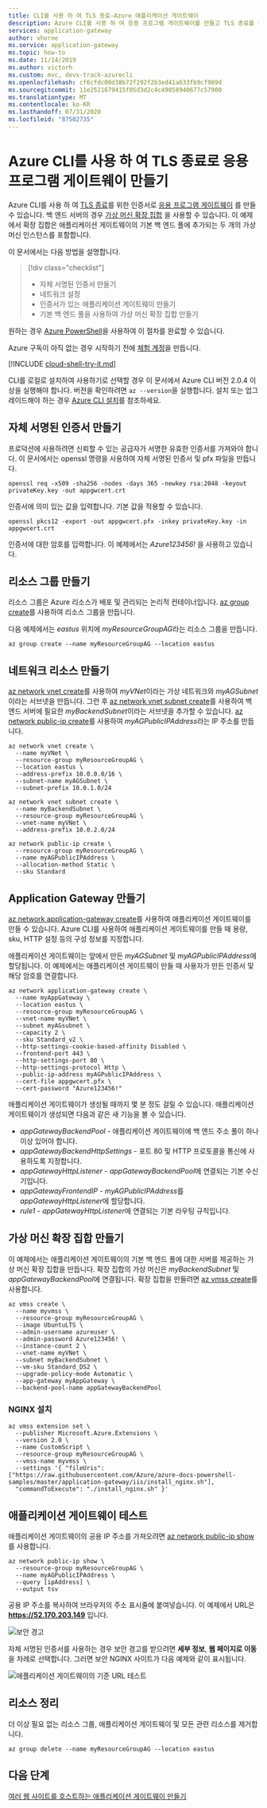 ```yaml
---
title: CLI를 사용 하 여 TLS 종료-Azure 애플리케이션 게이트웨이
description: Azure CLI를 사용 하 여 응용 프로그램 게이트웨이를 만들고 TLS 종료를 위한 인증서를 추가 하는 방법을 알아봅니다.
services: application-gateway
author: vhorne
ms.service: application-gateway
ms.topic: how-to
ms.date: 11/14/2019
ms.author: victorh
ms.custom: mvc, devx-track-azurecli
ms.openlocfilehash: cf6cfdc00d38b72f292f2b3ed41a633fb9cf989d
ms.sourcegitcommit: 11e2521679415f05d3d2c4c49858940677c57900
ms.translationtype: MT
ms.contentlocale: ko-KR
ms.lasthandoff: 07/31/2020
ms.locfileid: "87502735"
---
```

# <a name="create-an-application-gateway-with-tls-termination-using-the-azure-cli"></a>Azure CLI를 사용 하 여 TLS 종료로 응용 프로그램 게이트웨이 만들기

Azure CLI를 사용 하 여 [TLS 종료](ssl-overview.md)를 위한 인증서로 [응용 프로그램 게이트웨이](overview.md) 를 만들 수 있습니다. 백 엔드 서버의 경우 [가상 머신 확장 집합](../virtual-machine-scale-sets/virtual-machine-scale-sets-overview.md) 을 사용할 수 있습니다. 이 예제에서 확장 집합은 애플리케이션 게이트웨이의 기본 백 엔드 풀에 추가되는 두 개의 가상 머신 인스턴스를 포함합니다.

이 문서에서는 다음 방법을 설명합니다.

> [!div class="checklist"]
> * 자체 서명된 인증서 만들기
> * 네트워크 설정
> * 인증서가 있는 애플리케이션 게이트웨이 만들기
> * 기본 백 엔드 풀을 사용하여 가상 머신 확장 집합 만들기

원하는 경우 [Azure PowerShell](tutorial-ssl-powershell.md)을 사용하여 이 절차를 완료할 수 있습니다.

Azure 구독이 아직 없는 경우 시작하기 전에 [체험 계정](https://azure.microsoft.com/free/?WT.mc_id=A261C142F)을 만듭니다.

[!INCLUDE [cloud-shell-try-it.md](../../includes/cloud-shell-try-it.md)]

CLI를 로컬로 설치하여 사용하기로 선택할 경우 이 문서에서 Azure CLI 버전 2.0.4 이상을 실행해야 합니다. 버전을 확인하려면 `az --version`을 실행합니다. 설치 또는 업그레이드해야 하는 경우 [Azure CLI 설치](/cli/azure/install-azure-cli)를 참조하세요.

## <a name="create-a-self-signed-certificate"></a>자체 서명된 인증서 만들기

프로덕션에 사용하려면 신뢰할 수 있는 공급자가 서명한 유효한 인증서를 가져와야 합니다. 이 문서에서는 openssl 명령을 사용하여 자체 서명된 인증서 및 pfx 파일을 만듭니다.

```console
openssl req -x509 -sha256 -nodes -days 365 -newkey rsa:2048 -keyout privateKey.key -out appgwcert.crt
```

인증서에 의미 있는 값을 입력합니다. 기본 값을 적용할 수 있습니다.

```console
openssl pkcs12 -export -out appgwcert.pfx -inkey privateKey.key -in appgwcert.crt
```

인증서에 대한 암호를 입력합니다. 이 예제에서는 *Azure123456!* 을 사용하고 있습니다.

## <a name="create-a-resource-group"></a>리소스 그룹 만들기

리소스 그룹은 Azure 리소스가 배포 및 관리되는 논리적 컨테이너입니다. [az group create](/cli/azure/group)를 사용하여 리소스 그룹을 만듭니다.

다음 예제에서는 *eastus* 위치에 *myResourceGroupAG*라는 리소스 그룹을 만듭니다.

```azurecli-interactive 
az group create --name myResourceGroupAG --location eastus
```

## <a name="create-network-resources"></a>네트워크 리소스 만들기

[az network vnet create](/cli/azure/network/vnet)를 사용하여 *myVNet*이라는 가상 네트워크와 *myAGSubnet*이라는 서브넷을 만듭니다. 그런 후 [az network vnet subnet create](/cli/azure/network/vnet/subnet)를 사용하여 백 엔드 서버에 필요한 *myBackendSubnet*이라는 서브넷을 추가할 수 있습니다. [az network public-ip create](/cli/azure/network/public-ip)를 사용하여 *myAGPublicIPAddress*라는 IP 주소를 만듭니다.

```azurecli-interactive
az network vnet create \
  --name myVNet \
  --resource-group myResourceGroupAG \
  --location eastus \
  --address-prefix 10.0.0.0/16 \
  --subnet-name myAGSubnet \
  --subnet-prefix 10.0.1.0/24

az network vnet subnet create \
  --name myBackendSubnet \
  --resource-group myResourceGroupAG \
  --vnet-name myVNet \
  --address-prefix 10.0.2.0/24

az network public-ip create \
  --resource-group myResourceGroupAG \
  --name myAGPublicIPAddress \
  --allocation-method Static \
  --sku Standard
```

## <a name="create-the-application-gateway"></a>Application Gateway 만들기

[az network application-gateway create](/cli/azure/network/application-gateway)를 사용하여 애플리케이션 게이트웨이를 만들 수 있습니다. Azure CLI를 사용하여 애플리케이션 게이트웨이를 만들 때 용량, sku, HTTP 설정 등의 구성 정보를 지정합니다. 

애플리케이션 게이트웨이는 앞에서 만든 *myAGSubnet* 및 *myAGPublicIPAddress*에 할당됩니다. 이 예제에서는 애플리케이션 게이트웨이 만들 때 사용자가 만든 인증서 및 해당 암호를 연결합니다. 

```azurecli-interactive
az network application-gateway create \
  --name myAppGateway \
  --location eastus \
  --resource-group myResourceGroupAG \
  --vnet-name myVNet \
  --subnet myAGsubnet \
  --capacity 2 \
  --sku Standard_v2 \
  --http-settings-cookie-based-affinity Disabled \
  --frontend-port 443 \
  --http-settings-port 80 \
  --http-settings-protocol Http \
  --public-ip-address myAGPublicIPAddress \
  --cert-file appgwcert.pfx \
  --cert-password "Azure123456!"

```

 애플리케이션 게이트웨이가 생성될 때까지 몇 분 정도 걸릴 수 있습니다. 애플리케이션 게이트웨이가 생성되면 다음과 같은 새 기능을 볼 수 있습니다.

- *appGatewayBackendPool* - 애플리케이션 게이트웨이에 백 엔드 주소 풀이 하나 이상 있어야 합니다.
- *appGatewayBackendHttpSettings* - 포트 80 및 HTTP 프로토콜을 통신에 사용하도록 지정합니다.
- *appGatewayHttpListener* - *appGatewayBackendPool*에 연결되는 기본 수신기입니다.
- *appGatewayFrontendIP* - *myAGPublicIPAddress*를 *appGatewayHttpListener*에 할당합니다.
- *rule1* - *appGatewayHttpListener*에 연결되는 기본 라우팅 규칙입니다.

## <a name="create-a-virtual-machine-scale-set"></a>가상 머신 확장 집합 만들기

이 예제에서는 애플리케이션 게이트웨이의 기본 백 엔드 풀에 대한 서버를 제공하는 가상 머신 확장 집합을 만듭니다. 확장 집합의 가상 머신은 *myBackendSubnet* 및 *appGatewayBackendPool*에 연결됩니다. 확장 집합을 만들려면 [az vmss create](/cli/azure/vmss#az-vmss-create)를 사용합니다.

```azurecli-interactive
az vmss create \
  --name myvmss \
  --resource-group myResourceGroupAG \
  --image UbuntuLTS \
  --admin-username azureuser \
  --admin-password Azure123456! \
  --instance-count 2 \
  --vnet-name myVNet \
  --subnet myBackendSubnet \
  --vm-sku Standard_DS2 \
  --upgrade-policy-mode Automatic \
  --app-gateway myAppGateway \
  --backend-pool-name appGatewayBackendPool
```

### <a name="install-nginx"></a>NGINX 설치

```azurecli-interactive
az vmss extension set \
  --publisher Microsoft.Azure.Extensions \
  --version 2.0 \
  --name CustomScript \
  --resource-group myResourceGroupAG \
  --vmss-name myvmss \
  --settings '{ "fileUris": ["https://raw.githubusercontent.com/Azure/azure-docs-powershell-samples/master/application-gateway/iis/install_nginx.sh"],
  "commandToExecute": "./install_nginx.sh" }'
```

## <a name="test-the-application-gateway"></a>애플리케이션 게이트웨이 테스트

애플리케이션 게이트웨이의 공용 IP 주소를 가져오려면 [az network public-ip show](/cli/azure/network/public-ip)를 사용합니다.

```azurecli-interactive
az network public-ip show \
  --resource-group myResourceGroupAG \
  --name myAGPublicIPAddress \
  --query [ipAddress] \
  --output tsv
```

공용 IP 주소를 복사하여 브라우저의 주소 표시줄에 붙여넣습니다. 이 예제에서 URL은 **https://52.170.203.149** 입니다.

![보안 경고](./media/tutorial-ssl-cli/application-gateway-secure.png)

자체 서명된 인증서를 사용하는 경우 보안 경고를 받으려면 **세부 정보**, **웹 페이지로 이동**을 차례로 선택합니다. 그러면 보안 NGINX 사이트가 다음 예제와 같이 표시됩니다.

![애플리케이션 게이트웨이의 기준 URL 테스트](./media/tutorial-ssl-cli/application-gateway-nginx.png)

## <a name="clean-up-resources"></a>리소스 정리

더 이상 필요 없는 리소스 그룹, 애플리케이션 게이트웨이 및 모든 관련 리소스를 제거합니다.

```azurecli-interactive
az group delete --name myResourceGroupAG --location eastus
```

## <a name="next-steps"></a>다음 단계

[여러 웹 사이트를 호스트하는 애플리케이션 게이트웨이 만들기](./tutorial-multiple-sites-cli.md)
